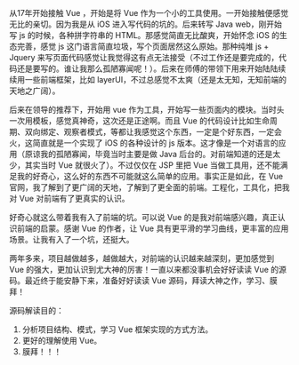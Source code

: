 从17年开始接触 Vue ，开始是将 Vue 作为一个小的工具使用。一开始接触便感觉无比的亲切。因为我是从 iOS 进入写代码的坑的。后来转写 Java web，刚开始写 js 的时候，各种拼字符串的 HTML。那感觉简直无比酸爽，开始怀念 iOS 的生态完善，感觉 js 这门语言简直垃圾，写个页面居然这么原始。那种纯堆 js + Jquery 来写页面代码感觉让我觉得这有点无法接受（不过工作还是要完成的，代码还是要写的。谁让我那么孤陋寡闻呢！）。后来在师傅的带领下用来开始陆陆续续用一些前端框架，比如 layerUI，不过总感觉不太爽（还是太无知，无知前端的天地之广阔）。

后来在领导的推荐下，开始用 vue 作为工具，开始写一些页面内的模块。当时头一次用模板，感觉真神奇，这次还是正途啊。而且 Vue 的代码设计比如生命周期、双向绑定、观察者模式，等都让我感觉这个东西，一定是个好东西，一定会火，这简直就是一个实现了 iOS 的各种设计的 js 版本。这才像是一个对语言的应用（原谅我的孤陋寡闻，毕竟当时主要是做 Java 后台的。对前端知道的还是太少，其实当时 Vue 就很火了）。不过仅仅在 JSP 里把 Vue 当做工具用，还不能满足我的好奇心，这么好的东西不可能就这么简单的应用。事实正是如此，在 Vue 官网，我了解到了更广阔的天地，了解到了更全面的前端。工程化，工具化，把我对 Vue 对前端有了更真实的认识。

好奇心就这么带着我有入了前端的坑。可以说 Vue 的是我对前端感兴趣，真正认识前端的启蒙。感谢 Vue 的作者，让 Vue 具有更平滑的学习曲线，更丰富的应用场景。让我有入了一个坑，还挺大。



两年多来，项目越做越多，越做越大，对前端的认识越来越深刻，更加感觉到 Vue 的强大，更加认识到尤大神的厉害！一直以来都没事机会好好读读 Vue 的源码。最近终于能安静下来，准备好好读读 Vue 源码，拜读大神之作，学习、膜拜！



源码解读目的：

1. 分析项目结构、模式，学习 Vue 框架实现的方式方法。
2. 更好的理解使用 Vue。
3. 膜拜！！！

